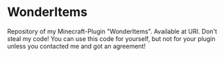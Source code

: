 # WonderItems
Repository of my Minecraft-Plugin "WonderItems". Available at URl. Don't steal my code! You can use this code for yourself, but not for your plugin unless you contacted me and got an agreement!
